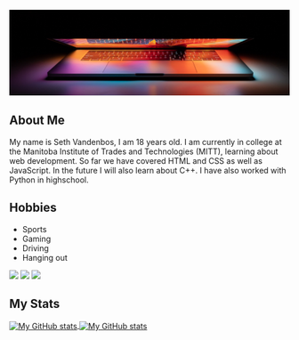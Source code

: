 ![Glowing Laptop](assets/glowLaptop.jpg "Glowing Laptop")

## About Me
My name is Seth Vandenbos, I am 18 years old. I am currently in college at the Manitoba Institute of Trades and Technologies (MITT),
learning about web development. So far we have covered HTML and CSS as well as JavaScript. In the future I will also learn about C++.
I have also worked with Python in highschool.
## Hobbies
<ul>
  <li>
    Sports
  </li>
  <li>
    Gaming
  </li>
  <li>
    Driving
  </li>
  <li>
    Hanging out
  </li>
</ul>


![](https://img.shields.io/badge/code-javascript-informational?style=for-the-badge&logo=javascript&logoColor=white&color=C74C27)
![](https://img.shields.io/badge/web-html-informational?style=for-the-badge&logo=html5&logoColor=white&color=C74C27)
![](https://img.shields.io/badge/web-css-informational?style=for-the-badge&logo=css3&logoColor=white&color=C74C27)

## My Stats

<a href="https://github.com/daBoss02">
  <img height="205px" width="100px" align="center" src="https://github-readme-stats.vercel.app/api?username=daBoss02&theme=cobalt&show_icons=true" alt="My GitHub stats" />
</a>
<a href="https://github.com/mrspecht">
  <img align="center" src="https://github-readme-stats.vercel.app/api/top-langs/?username=daBoss02&theme=cobalt&hide=Ruby&show_icons=true&langs_count=3" alt="My 
  GitHub stats"/>
</a>



<!---
daBoss02/daBoss02 is a ✨ special ✨ repository because its `README.md` (this file) appears on your GitHub profile.
You can click the Preview link to take a look at your changes.
--->
